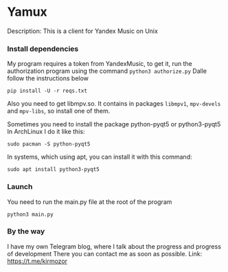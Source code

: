 # Yamux
Description: This is a client for Yandex Music on Unix

### Install dependencies

My program requires a token from YandexMusic, to get it, run the authorization program using the command `python3 authorize.py`
Dalle follow the instructions below

`pip install -U -r reqs.txt`

Also you need to get libmpv.so. It contains in packages `libmpv1`, `mpv-devels` and `mpv-libs`, so install one of them.

Sometimes you need to install the package python-pyqt5 or python3-pyqt5
In ArchLinux I do it like this:

`sudo pacman -S python-pyqt5`

In systems, which using apt, you can install it with this command:

`sudo apt install python3-pyqt5`


### Launch

You need to run the main.py file at the root of the program

`python3 main.py`

### By the way

I have my own Telegram blog, where I talk about the progress and progress of development
There you can contact me as soon as possible.
Link: https://t.me/kirmozor
